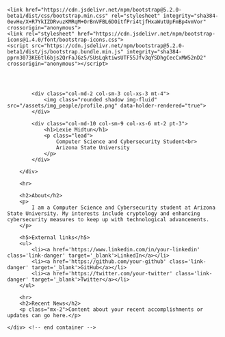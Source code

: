 <!DOCTYPE html>
<html class="h-100">
<head>
    <title>Home | Lexie Midtun</title>
    <link rel="stylesheet" href="//cdnjs.cloudflare.com/ajax/libs/normalize/8.0.1/normalize.min.css">
    <script src="https://ajax.googleapis.com/ajax/libs/jquery/3.6.0/jquery.min.js"></script>
    <link rel="stylesheet" href="/assets/styles/font-awesome-4.7.0/css/font-awesome.css">
    
    <link href="https://cdn.jsdelivr.net/npm/bootstrap@5.2.0-beta1/dist/css/bootstrap.min.css" rel="stylesheet" integrity="sha384-0evHe/X+R7YkIZDRvuzKMRqM+OrBnVFBL6DOitfPri4tjfHxaWutUpFmBp4vmVor" crossorigin="anonymous">
    <link rel="stylesheet" href="https://cdn.jsdelivr.net/npm/bootstrap-icons@1.4.0/font/bootstrap-icons.css">
    <script src="https://cdn.jsdelivr.net/npm/bootstrap@5.2.0-beta1/dist/js/bootstrap.bundle.min.js" integrity="sha384-pprn3073KE6tl6bjs2QrFaJGz5/SUsLqktiwsUTF55Jfv3qYSDhgCecCxMW52nD2" crossorigin="anonymous"></script>
</head>

<body class="d-flex flex-column h-100">

<header id="header">
    <script>
        $(function() {
            $("#header").load("/assets/html/header.html");
        });
    </script>
</header>

<main class="flex-shrink-1">
    <div class="container" style="max-width:1000px;">
        <div class="row">

            <div class="col-md-2 col-sm-3 col-xs-3 mt-4">
                <img class="rounded shadow img-fluid" src="/assets/img_people/profile.png" data-holder-rendered="true">
            </div>

            <div class="col-md-10 col-sm-9 col-xs-6 mt-2 pt-3">
                <h1>Lexie Midtun</h1>
                <p class="lead">
                    Computer Science and Cybersecurity Student<br>
                    Arizona State University
                </p>
            </div>
            
        </div>

        <hr>

        <h2>About</h2>
        <p>
            I am a Computer Science and Cybersecurity student at Arizona State University. My interests include cryptology and enhancing cybersecurity measures to keep up with technological advancements.
        </p>

        <h5>External links</h5> 
        <ul>
            <li><a href='https://www.linkedin.com/in/your-linkedin' class='link-danger' target='_blank'>LinkedIn</a></li>
            <li><a href='https://github.com/your-github' class='link-danger' target='_blank'>GitHub</a></li>
            <li><a href='https://twitter.com/your-twitter' class='link-danger' target='_blank'>Twitter</a></li>
        </ul>

        <hr>
        <h2>Recent News</h2>
        <p class="mx-2">Content about your recent accomplishments or updates can go here.</p>

    </div> <!-- end container -->
</main>

<footer class="footer mt-auto py-3 bg-light border border-top" id="footer">
    <script>
        $(function() {
            $("#footer").load("/assets/html/footer.html");
        });
    </script>
</footer>

</body>
</html>
